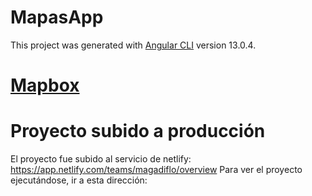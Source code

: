 # MapasApp

This project was generated with [Angular CLI](https://github.com/angular/angular-cli) version 13.0.4.

# [Mapbox](https://www.mapbox.com/)

# Proyecto subido a producción
El proyecto fue subido al servicio de netlify: https://app.netlify.com/teams/magadiflo/overview
Para ver el proyecto ejecutándose, ir a esta dirección: 